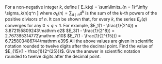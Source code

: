 For a non-negative integer $k$, define
\[
E_k(q) = \sum\limits_{n = 1}^\infty \sigma_k(n)q^n
\]
where $\sigma_k(n) = \sum_{d \mid n} d^k$ is the sum of the $k$-th powers of the positive divisors of $n$.
It can be shown that, for every $k$, the series $E_k(q)$ converges for any $0 < q < 1$.
For example,
$E_1(1 - \frac{1}{2^4}) = 3.872155809243\mathrm e2$
$E_3(1 - \frac{1}{2^8}) = 2.767385314772\mathrm e10$
$E_7(1 - \frac{1}{2^{15}}) = 6.725803486744\mathrm e39$
All the above values are given in scientific notation rounded to twelve digits after the decimal point.
Find the value of $E_{15}(1 - \frac{1}{2^{25}})$.
Give the answer in scientific notation rounded to twelve digits after the decimal point.